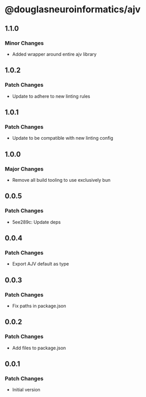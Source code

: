 # @douglasneuroinformatics/ajv

## 1.1.0

### Minor Changes

- Added wrapper around entire ajv library

## 1.0.2

### Patch Changes

- Update to adhere to new linting rules

## 1.0.1

### Patch Changes

- Update to be compatible with new linting config

## 1.0.0

### Major Changes

- Remove all build tooling to use exclusively bun

## 0.0.5

### Patch Changes

- 5ee289c: Update deps

## 0.0.4

### Patch Changes

- Export AJV default as type

## 0.0.3

### Patch Changes

- Fix paths in package.json

## 0.0.2

### Patch Changes

- Add files to package.json

## 0.0.1

### Patch Changes

- Initial version
